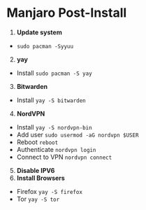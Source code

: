 # Manjaro Post-Install

1. **Update system**
- `sudo pacman -Syyuu`
2. **yay**
- Install `sudo pacman -S yay`
3. **Bitwarden**
- Install `yay -S bitwarden` 
4. **NordVPN**
- Install `yay -S nordvpn-bin`
- Add user `sudo usermod -aG nordvpn $USER`
- Reboot `reboot`
- Authenticate `nordvpn login`
- Connect to VPN `nordvpn connect`
5. **Disable IPV6**
6. **Install Browsers**
- Firefox `yay -S firefox`
- Tor `yay -S tor`

